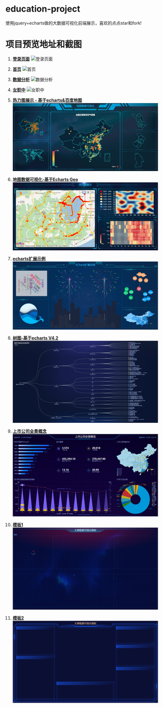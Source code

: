 # education-project
使用jquery+echarts做的大数据可视化前端展示，喜欢的点点star和fork!

# 项目预览地址和截图
1. **[登录页面](https://sun199412.github.io/education-project/login.html)**
![登录页面](https://gitee.com/dj49846917/picture/raw/master/img/login.jpg)

2. **[首页](https://sun199412.github.io/education-project/index.html)**
![首页](https://gitee.com/dj49846917/picture/raw/master/img/home.jpg)

3. **[数据分析](https://sun199412.github.io/education-project/index2.html)**
![数据分析](https://gitee.com/dj49846917/picture/raw/master/img/data.jpg)

4. **[女职中](https://sun199412.github.io/education-project/index4.html)**
![女职中](https://gitee.com/dj49846917/picture/raw/master/img/one.jpg)

5. **[热力图展示 - 基于echarts&百度地图](https://sun199412.github.io/education-project/example/case02/index.html)**
![热力图展示 - 基于echarts&百度地图](example/case01/img/thumb.jpg)

6. **[地图数据可视化-基于Echarts Geo](https://sun199412.github.io/education-project/example/case01/index.html)**
![地图数据可视化-基于Echarts Geo](example/case02/img/thumb.jpg)

7. **[echarts扩展示例](https://sun199412.github.io/education-project/example/case03/index.html)**
![echarts扩展示例](example/case03/img/thumb.jpg)

8. **[树图-基于echarts V4.2](https://sun199412.github.io/education-project/example/case04/index.html)**
![树图-基于echarts V4.2](example/case04/img/thumb.jpg)

9. **[上市公司全景概念](https://sun199412.github.io/education-project/example/case05/index.html)**
![上市公司全景概念](example/case05/img/thumb.jpg)

10. **[模板1](https://sun199412.github.io/education-project/example/case06/index.html)**
![模板1](example/case06/img/thumb.jpg)

11. **[模板2](https://sun199412.github.io/education-project/example/case07/index.html)**
![模板2](example/case07/img/thumb.jpg)
